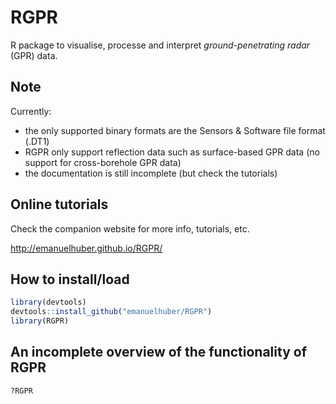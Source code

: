 # RGPR
R package to visualise, processe and interpret *ground-penetrating radar* (GPR) data.

## Note
Currently:

* the only supported binary formats are the Sensors & Software file format (.DT1)
* RGPR only support reflection data such as surface-based GPR data (no support for cross-borehole GPR data)
* the documentation is still incomplete (but check the tutorials)

## Online tutorials
Check the companion website for more info, tutorials, etc.

http://emanuelhuber.github.io/RGPR/

## How to install/load

```r
library(devtools)
devtools::install_github("emanuelhuber/RGPR")
library(RGPR)
```

## An incomplete overview of the functionality of RGPR
```r
?RGPR
```

